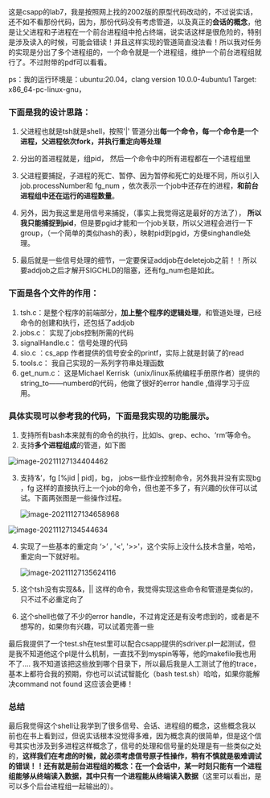 这是csapp的lab7，我是按照网上找的2002版的原型代码改动的，不过说实话，还不如不看那份代码，因为，那份代码没有考虑管道，以及真正的**会话的概念**，他是让父进程和子进程在一个前台进程组中抢占终端，说实话这样是很危险的，特别是涉及读入的时候，可能会错读！并且这样实现的管道简直没法看！所以我对任务的实现是分出了多个进程组的，一个命令就是一个进程组，维护一个前台进程组就行了。不过附带的pdf可以看看。

ps：我的运行环境是：ubuntu:20.04，clang version 10.0.0-4ubuntu1 Target: x86_64-pc-linux-gnu，

### 下面是我的设计思路：

1. 父进程也就是tsh就是shell，按照'|' 管道分出**每一个命令，每一个命令是一个进程，父进程依次fork，并执行重定向等处理**
2. 分出的首进程就是，组pid， 然后一个命令中的所有进程都在一个进程组里
3. 父进程要捕捉，子进程的死亡、暂停、因为暂停和死亡的处理不同，所以引入job.processNumber和 fg_num ，依次表示一个job中还存在的进程，**和前台进程组中还在运行的进程数量**。

4. 另外，因为我这里是用信号来捕捉，（事实上我觉得这是最好的方法了）， **所以我只能捕捉到pid**，但是要pgid才能和一个job关联，所以父进程会进行一下group，（一个简单的类似hash的表），映射pid到pgid，方便singhandle处理。

5. 最后就是一些信号处理的细节，一定要保证addjob在deletejob之前！！所以要addjob之后才解开SIGCHLD的阻塞，还有fg_num也是如此。

   

### 下面是各个文件的作用：

1. tsh.c：是整个程序的前端部分，**加上整个程序的逻辑处理**，和管道处理，已经命令的创建和执行，还包括了addjob
2. jobs.c： 实现了jobs控制所需的代码
3. signalHandle.c： 信号处理的代码
4. sio.c ：cs_app 作者提供的信号安全的printf，实际上就是封装了的read
5. tools.c： 我自己实现的一系列字符串处理函数
6. get_num.c： 这是Michael Kerrisk（unix/linux系统编程手册原作者）提供的string_to——numberd的代码，他做了很好的error handle ,值得学习于应用。



### 具体实现可以参考我的代码，下面是我实现的功能展示。

1. 支持所有bash本来就有的命令的执行，比如ls、grep、echo、‘rm’等命令。
2. 支持**多个进程组成**的管道，如下图

![image-20211127134404462](https://gitee.com/wzjia/picturetwo/raw/master/img/202111271425181.png)

3. 支持‘&’，fg [%jid | pid]，bg， jobs一些作业控制命令，另外我并没有实现bg ，fg 这样的直接执行上一个job的命令，但也差不多了，有兴趣的伙伴可以试试。下面两张图是一些操作过程。

   ![image-20211127134658968](https://gitee.com/wzjia/picturetwo/raw/master/img/202111271425182.png)

![image-20211127134544634](https://gitee.com/wzjia/picturetwo/raw/master/img/202111271425183.png)

4. 实现了一些基本的重定向 ‘>’ , '<', '>>'，这个实际上没什么技术含量，哈哈，重定向一下就好啦。

   ![image-20211127135624116](https://gitee.com/wzjia/picturetwo/raw/master/img/202111271425184.png)

5. 这个tsh没有实现&&，|| 这样的命令，我觉得实现这些命令和管道是类似的，只不过不必重定向了

5. 这个shell也做了不少的error handle，不过肯定还是有没考虑到的，或者是不想写的，如果你有兴趣，可以试着完善一些

最后我提供了一个test.sh在test里可以配合csapp提供的sdriver.pl一起测试，但是我不知道他这个pl是什么机制，一直找不到myspin等等，他的makefile我也用不了.... 我不知道该把这些放到哪个目录下，所以最后我是人工测试了他的trace，基本上都符合我的预期，你也可以试试智能化（bash test.sh）哈哈，如果你能解决command not found 这应该会更棒！

### 总结

最后我觉得这个shell让我学到了很多信号、会话、进程组的概念，这些概念我以前也在书上看到过，但说实话根本没觉得多难，因为概念真的很简单，但是这个信号其实也涉及到多进程这样概念了，信号的处理和信号量的处理是有一些类似之处的，**这样我们在考虑的时候，就必须考虑信号原子性操作，稍有不慎就是极难调试的错误！！**还有就是前台进程组的概念：在一个会话中，某一时刻**只能有一个进程组能够从终端读入数据，其中只有一个进程能从终端读入数据**（这里可以看出，是可以多个后台进程组一起输出的）。